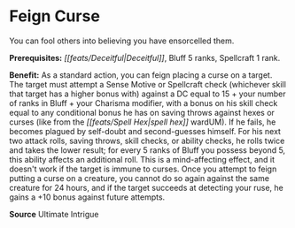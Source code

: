 ﻿---
cssclass: [feats]

---
# Feign Curse

You can fool others into believing you have ensorcelled them.

**Prerequisites:** _[[feats/Deceitful|Deceitful]]_, Bluff 5 ranks, Spellcraft 1 rank.

**Benefit:** As a standard action, you can feign placing a curse on a target. The target must attempt a Sense Motive or Spellcraft check (whichever skill that target has a higher bonus with) against a DC equal to 15 + your number of ranks in Bluff + your Charisma modifier, with a bonus on his skill check equal to any conditional bonus he has on saving throws against hexes or curses (like from the _[[feats/Spell Hex|spell hex]]_ wardUM). If he fails, he becomes plagued by self-doubt and second-guesses himself. For his next two attack rolls, saving throws, skill checks, or ability checks, he rolls twice and takes the lower result; for every 5 ranks of Bluff you possess beyond 5, this ability affects an additional roll. This is a mind-affecting effect, and it doesn't work if the target is immune to curses. Once you attempt to feign putting a curse on a creature, you cannot do so again against the same creature for 24 hours, and if the target succeeds at detecting your ruse, he gains a +10 bonus against future attempts.

**Source** Ultimate Intrigue